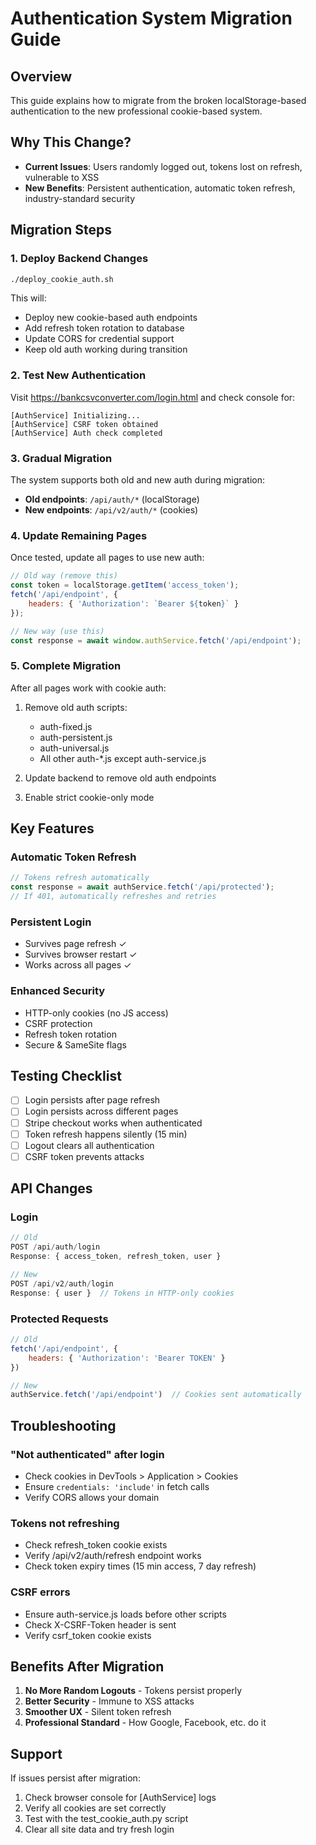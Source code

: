 # Authentication System Migration Guide

## Overview
This guide explains how to migrate from the broken localStorage-based authentication to the new professional cookie-based system.

## Why This Change?
- **Current Issues**: Users randomly logged out, tokens lost on refresh, vulnerable to XSS
- **New Benefits**: Persistent authentication, automatic token refresh, industry-standard security

## Migration Steps

### 1. Deploy Backend Changes
```bash
./deploy_cookie_auth.sh
```

This will:
- Deploy new cookie-based auth endpoints
- Add refresh token rotation to database
- Update CORS for credential support
- Keep old auth working during transition

### 2. Test New Authentication
Visit https://bankcsvconverter.com/login.html and check console for:
```
[AuthService] Initializing...
[AuthService] CSRF token obtained
[AuthService] Auth check completed
```

### 3. Gradual Migration
The system supports both old and new auth during migration:

- **Old endpoints**: `/api/auth/*` (localStorage)
- **New endpoints**: `/api/v2/auth/*` (cookies)

### 4. Update Remaining Pages
Once tested, update all pages to use new auth:

```javascript
// Old way (remove this)
const token = localStorage.getItem('access_token');
fetch('/api/endpoint', {
    headers: { 'Authorization': `Bearer ${token}` }
});

// New way (use this)
const response = await window.authService.fetch('/api/endpoint');
```

### 5. Complete Migration
After all pages work with cookie auth:

1. Remove old auth scripts:
   - auth-fixed.js
   - auth-persistent.js
   - auth-universal.js
   - All other auth-*.js except auth-service.js

2. Update backend to remove old auth endpoints

3. Enable strict cookie-only mode

## Key Features

### Automatic Token Refresh
```javascript
// Tokens refresh automatically
const response = await authService.fetch('/api/protected');
// If 401, automatically refreshes and retries
```

### Persistent Login
- Survives page refresh ✓
- Survives browser restart ✓
- Works across all pages ✓

### Enhanced Security
- HTTP-only cookies (no JS access)
- CSRF protection
- Refresh token rotation
- Secure & SameSite flags

## Testing Checklist

- [ ] Login persists after page refresh
- [ ] Login persists across different pages
- [ ] Stripe checkout works when authenticated
- [ ] Token refresh happens silently (15 min)
- [ ] Logout clears all authentication
- [ ] CSRF token prevents attacks

## API Changes

### Login
```javascript
// Old
POST /api/auth/login
Response: { access_token, refresh_token, user }

// New
POST /api/v2/auth/login
Response: { user }  // Tokens in HTTP-only cookies
```

### Protected Requests
```javascript
// Old
fetch('/api/endpoint', {
    headers: { 'Authorization': 'Bearer TOKEN' }
})

// New
authService.fetch('/api/endpoint')  // Cookies sent automatically
```

## Troubleshooting

### "Not authenticated" after login
- Check cookies in DevTools > Application > Cookies
- Ensure `credentials: 'include'` in fetch calls
- Verify CORS allows your domain

### Tokens not refreshing
- Check refresh_token cookie exists
- Verify /api/v2/auth/refresh endpoint works
- Check token expiry times (15 min access, 7 day refresh)

### CSRF errors
- Ensure auth-service.js loads before other scripts
- Check X-CSRF-Token header is sent
- Verify csrf_token cookie exists

## Benefits After Migration

1. **No More Random Logouts** - Tokens persist properly
2. **Better Security** - Immune to XSS attacks
3. **Smoother UX** - Silent token refresh
4. **Professional Standard** - How Google, Facebook, etc. do it

## Support
If issues persist after migration:
1. Check browser console for [AuthService] logs
2. Verify all cookies are set correctly
3. Test with the test_cookie_auth.py script
4. Clear all site data and try fresh login